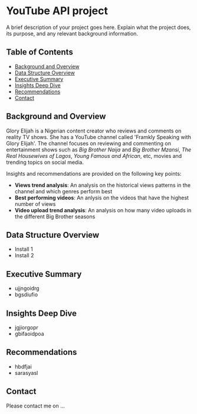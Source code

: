 # YouTube API project
A brief description of your project goes here. Explain what the project does, its purpose, and any relevant background information.

## Table of Contents

- [Background and Overview](#BackgroundandOverview)
- [Data Structure Overview](#DataStructureOverview)
- [Executive Summary](#ExecutiveSummary)
- [Insights Deep Dive](#InsightsDeepDive)
- [Recommendations](#Recommendations)
- [Contact](#contact)

## Background and Overview

Glory Elijah is a Nigerian content creator who reviews and comments on reality TV shows. She has a YouTube channel called 'Framkly Speaking with Glory Elijah'. The channel focuses on reviewing and commenting on entertainment shows such as _Big Brother Naija_ and _Big Brother Mzansi_, _The Real Housewives of Lagos_, _Young Famous and African_, etc, movies and trending topics on social media.

Insights and recommendations are provided on the following key points:

- **Views trend analysis**: An analysis on the historical views patterns in the channel and which genres perform best
- **Best performing videos**: An anlysis on the videos that have the highest number of views
- **Video upload trend analysis**: An analysis on how many video uploads in the different Big Brother seasons

## Data Structure Overview

- Install 1
- Install 2

## Executive Summary

- ujjngoidrg
-  bgsdiufio

## Insights Deep Dive

- jgjiorgopr
- gbifaoidpoa

## Recommendations

- hbdfjai
- sarasyasl

## Contact

Please contact me on ...

